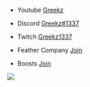 - Youtube [Greekz](https://www.youtube.com/@Greekz1337)

- Discord [Greekz#1337](https://discord.gg/feathercompany)

- Twitch [Greekz1337](https://www.twitch.tv/greekz1337)

- Feather Company [Join](https://discord.gg/feathercompany)

- Boosts [Join](https://discord.gg/boostsv2)



![](https://komarev.com/ghpvc/?username=Greekz&color=blue)
